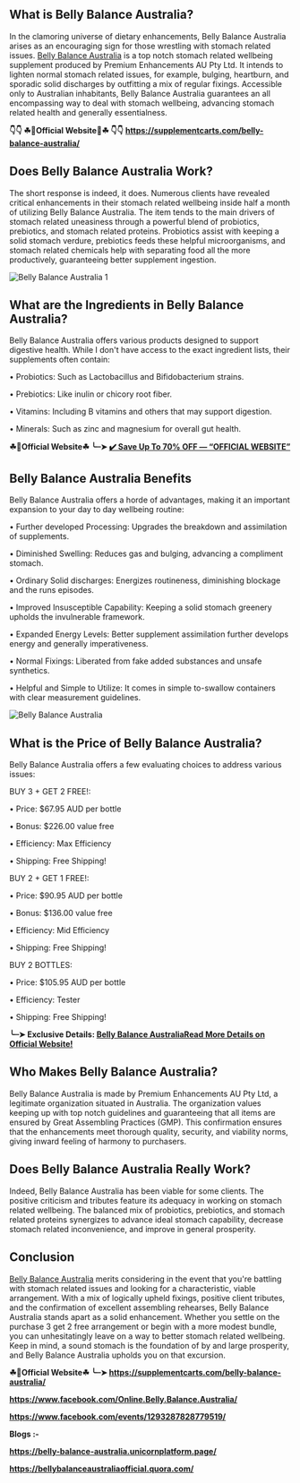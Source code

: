 ## What is Belly Balance Australia?

In the clamoring universe of dietary enhancements, Belly Balance Australia arises as an encouraging sign for those wrestling with stomach related issues. [Belly Balance Australia](https://healthquerys.com/belly-balance-australia/) is a top notch stomach related wellbeing supplement produced by Premium Enhancements AU Pty Ltd. It intends to lighten normal stomach related issues, for example, bulging, heartburn, and sporadic solid discharges by outfitting a mix of regular fixings. Accessible only to Australian inhabitants, Belly Balance Australia guarantees an all encompassing way to deal with stomach wellbeing, advancing stomach related health and generally essentialness.

**👇👇 ☘📣Official Website📣☘ 👇👇**
**https://supplementcarts.com/belly-balance-australia/**


## Does Belly Balance Australia Work?

The short response is indeed, it does. Numerous clients have revealed critical enhancements in their stomach related wellbeing inside half a month of utilizing Belly Balance Australia. The item tends to the main drivers of stomach related uneasiness through a powerful blend of probiotics, prebiotics, and stomach related proteins. Probiotics assist with keeping a solid stomach verdure, prebiotics feeds these helpful microorganisms, and stomach related chemicals help with separating food all the more productively, guaranteeing better supplement ingestion.


![Belly Balance Australia 1](https://github.com/user-attachments/assets/5aaddeeb-5692-46c3-8852-bdf5219d88ca)


## What are the Ingredients in Belly Balance Australia?

Belly Balance Australia offers various products designed to support digestive health. While I don't have access to the exact ingredient lists, their supplements often contain:

•	Probiotics: Such as Lactobacillus and Bifidobacterium strains.

•	Prebiotics: Like inulin or chicory root fiber.

•	Vitamins: Including B vitamins and others that may support digestion.

•	Minerals: Such as zinc and magnesium for overall gut health.

**☘📣Official Website☘ ╰┈➤ [✔️ Save Up To 70% OFF — “OFFICIAL WEBSITE”](https://supplementcarts.com/belly-balance-australia/)**

## Belly Balance Australia Benefits
Belly Balance Australia offers a horde of advantages, making it an important expansion to your day to day wellbeing routine:

•	Further developed Processing: Upgrades the breakdown and assimilation of supplements.

•	Diminished Swelling: Reduces gas and bulging, advancing a compliment stomach.

•	Ordinary Solid discharges: Energizes routineness, diminishing blockage and the runs episodes.

•	Improved Insusceptible Capability: Keeping a solid stomach greenery upholds the invulnerable framework.

•	Expanded Energy Levels: Better supplement assimilation further develops energy and generally imperativeness.

•	Normal Fixings: Liberated from fake added substances and unsafe synthetics.

•	Helpful and Simple to Utilize: It comes in simple to-swallow containers with clear measurement guidelines.


![Belly Balance Australia](https://github.com/user-attachments/assets/642badae-908b-45b9-bb58-e84fd025cd4d)



## What is the Price of Belly Balance Australia?
Belly Balance Australia offers a few evaluating choices to address various issues:


BUY 3 + GET 2 FREE!:

•	Price: $67.95 AUD per bottle

•	Bonus: $226.00 value free

•	Efficiency: Max Efficiency

•	Shipping: Free Shipping!



BUY 2 + GET 1 FREE!:

•	Price: $90.95 AUD per bottle

•	Bonus: $136.00 value free

•	Efficiency: Mid Efficiency

•	Shipping: Free Shipping!



BUY 2 BOTTLES:

•	Price: $105.95 AUD per bottle

•	Efficiency: Tester

•	Shipping: Free Shipping!


**╰┈➤ Exclusive Details: [Belly Balance AustraliaRead More Details on Official Website!](https://supplementcarts.com/belly-balance-australia/)**

## Who Makes Belly Balance Australia?

Belly Balance Australia is made by Premium Enhancements AU Pty Ltd, a legitimate organization situated in Australia. The organization values keeping up with top notch guidelines and guaranteeing that all items are ensured by Great Assembling Practices (GMP). This confirmation ensures that the enhancements meet thorough quality, security, and viability norms, giving inward feeling of harmony to purchasers.

## Does Belly Balance Australia Really Work?

Indeed, Belly Balance Australia has been viable for some clients. The positive criticism and tributes feature its adequacy in working on stomach related wellbeing. The balanced mix of probiotics, prebiotics, and stomach related proteins synergizes to advance ideal stomach capability, decrease stomach related inconvenience, and improve in general prosperity.


## Conclusion

[Belly Balance Australia](https://healthquerys.com/belly-balance-australia/) merits considering in the event that you're battling with stomach related issues and looking for a characteristic, viable arrangement. With a mix of logically upheld fixings, positive client tributes, and the confirmation of excellent assembling rehearses, Belly Balance Australia stands apart as a solid enhancement. Whether you settle on the purchase 3 get 2 free arrangement or begin with a more modest bundle, you can unhesitatingly leave on a way to better stomach related wellbeing. Keep in mind, a sound stomach is the foundation of by and large prosperity, and Belly Balance Australia upholds you on that excursion.

**☘📣Official Website☘ ╰┈➤ https://supplementcarts.com/belly-balance-australia/**

**https://www.facebook.com/Online.Belly.Balance.Australia/**

**https://www.facebook.com/events/1293287828779519/**

**Blogs :-**

**https://belly-balance-australia.unicornplatform.page/**

**https://bellybalanceaustraliaofficial.quora.com/**
